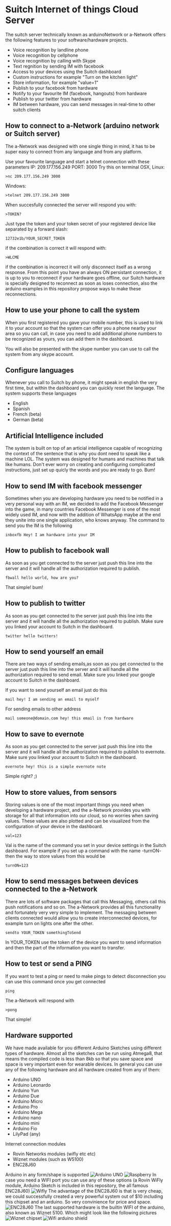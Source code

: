 Suitch Internet of things Cloud Server
============
The suitch server technically known as arduinoNetwork or a-Network offers the following features to your software/hardware projects.

 - Voice recognition by landline phone
 - Voice recognition by cellphone
 - Voice recognition by calling with Skype
 - Text regnition by sending IM with facebook
 - Access to your devices using the Suitch dashboard
 - Custom instructions for example "Turn on the kitchen light"
 - Store information, for example "value=1"
 - Publish to your facebook from hardware
 - Notify to your favourite IM (facebook, hangouts) from hardware
 - Publish to your twitter from hardware
 - IM between hardware, you can send messages in real-time to other suitch clients

 
How to connect to a-Network (arduino network or Suitch server)
--------------------------------------------------------------
The a-Network was designed with one single thing in mind, it has to be super easy to connect from any language and from any platform.

Use your favourite language and start a telnet connection with these parameters
IP: 209.177.156.249
PORT: 3000
Try this on terminal OSX, Linux:

    >nc 209.177.156.249 3000

Windows:

    >telnet 209.177.156.249 3000

When succesfully connected the server will respond you with:

    >TOKEN?
Just type the token and your token secret of your registered device like separated by a forward slash:

    12732e1b/YOUR_SECRET_TOKEN
if the combination is correct it will respond with:

    >WLCME
if the combination is incorrect it will only disconnect itself as a wrong response. From this point you have an always ON persistant connection, it is up to you to reconnect if your hardware goes offline, our Suitch hardware is specially designed to reconnect as soon as loses connection, also the arduino examples in this repository propose ways to make these reconnections.

How to use your phone to call the system
----------------------------------------
When you first registered you gave your mobile number, this is used to link it to your account so that the system can offer you a phone nearby your area so you can call, in case you need to add additional phone numbers to be recognized as yours, you can add them in the dashboard.

You will also be presented with the skype number you can use to call the system from any skype account.

Configure languages
-------------------
Whenever you call to Suitch by phone, it might speak in english the very first time, but within the dashboard you can quickly reset the language.
The system supports these languages
 

 - English
 - Spanish
 - French (beta)
 - German (beta)
 

Artificial Intelligence included
-----------------------
The system is built on top of an articial intelligence capable of recognizing the context of the sentence that is why you dont need to speak like a machine LOL. The system was designed for humans and machines that talk like humans. Don't ever worry on creating and configuring complicated instructions, just set up quicly the words and you are ready to go. Bum!

How to send IM with facebook messenger
--------------------------------------
Sometimes when you are developing hardware you need to be notified in a very personal way with an IM, we decided to add the Facebook Messenger into the game, in many countries Facebook Messenger is one of the most widely used IM, and now with the addition of WhatsApp maybe at the end they unite into one single application, who knows anyway. The command to send you the IM is the following

    inboxfb Hey! I am hardware into your IM

How to publish to facebook wall
-------------------------------
As soon as you get connected to the server just push this line into the server and it will handle all the authorization required to publish. 

    fbwall hello world, how are you?
That simple! bum!

How to publish to twitter
-------------------------
As soon as you get connected to the server just push this line into the server and it will handle all the authorization required to publish. Make sure you linked your account to Suitch in the dashboard.

    twitter hello twitters!
    

How to send yourself an email
-----------------------------
There are two ways of sending emails,as soon as you get connected to the server just push this line into the server and it will handle all the authorization required to send email. Make sure you linked your google account to Suitch in the dashboard.

If you want to send yourself an email just do this

    mail hey! I am sending an email to myself
For sending emails to other address

    mail someone@domain.com hey! this email is from hardware
    

How to save to evernote
-----------------------
As soon as you get connected to the server just push this line into the server and it will handle all the authorization required to publish to evernote. Make sure you linked your account to Suitch in the dashboard.

    evernote hey! this is a simple evernote note
Simple right? ;)

How to store values, from sensors
---------------------------------
Storing values is one of the most important things you need when developing a hardware project, and the a-Network provides you with storage for all that information into our cloud, so no worries when saving values. These values are also plotted and can be visualized from the configuration of your device in the dashboard.

    val=123
Val is the name of the command you set in your device settings in the Suitch dashboard. For example if you set up a command with the name -turnON- then the way to store values from this would be

    turnON=123

How to send messages between devices connected to the a-Network
---------------------------------------------------------------
There are lots of software packages that call this Messaging, others call this push notifications and so on. The a-Network provides all this functionality and fortunately very very simple to implement. The messaging between clients connected would allow you to create interconnected devices, for example turn on lights one after the other.

    sendto YOUR_TOKEN somethingToSend
In YOUR_TOKEN use the token of the device you want to send information and then the part of the information you want to transfer.

How to test or send a PING
--------------------------
If you want to test a ping or need to make pings to detect disconnection you can use this command once you get connected

    ping
The a-Network will respond with

    >pong
That simple!

Hardware supported
------------------
We have made available for you different Arduino Sketches using different types of hardware. Almost all the sketches can be run using Atmega8, that means the compiled code is less than  8kb so that you save space and space is very important even for wearable devices.
In general you can use any of the following hardware and all hardware created from any of them:

 - Arduino UNO
 - Arduino Leonardo
 - Arduino Yun
 - Arduino Due
 - Arduino Micro
 - Arduino Pro
 - Arduino Mega
 - Arduino nano
 - Arduino mini
 - Arduino Fio
 - LilyPad (any)

Internet connection modules

 - Rovin Networks modules (wifly etc etc)
 - Wiznet modules (such as W5100)
 - ENC28J60

Arduino in any form/shape is supported
![Arduino UNO][1]
![Raspberry][2]
In case you need a WIFI port you can use any of these options (a Rovin WiFly module, Arduino Sketch is included in this repository, the all famous ENC28J60)
![Wifly][3]
The advantage of the ENC28J60 is that is very cheap, we could successfully created a very powerful system out of $10 including this chipset and an arduino. So very convinience for price and space.
![ENC28J60][4]
The last supported hardware is the builtin WIFI of the arduino, also known as Wiznet 5100. Which might look like the following pictures
![Wiznet chipset][5]
![Wifi arduino shield][6]


  [1]: http://upload.wikimedia.org/wikipedia/commons/3/38/Arduino_Uno_-_R3.jpg
  [2]: http://piregistration.element14.com/images/sony-rasp-pi.jpg
  [3]: http://3.bp.blogspot.com/_t0_LxJZewSk/S2DIk0_9B-I/AAAAAAAAAB0/ek-cCGpsR4k/s320/wifly-gsx-wifi-breakout-board.jpg
  [4]: http://www.openhacks.com/uploadsproductos/enc28j60_ethernet_interface_module1.jpg
  [5]: http://www.libstock.com/img/projects/7522/213/1322790032_09473_01.jpg
  [6]: http://arduino.cc/en/uploads/Main/ArduinoWiFiShield_Front_450px.jpg